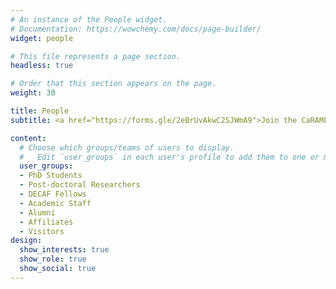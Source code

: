 ```yaml
---
# An instance of the People widget.
# Documentation: https://wowchemy.com/docs/page-builder/
widget: people

# This file represents a page section.
headless: true

# Order that this section appears on the page.
weight: 30

title: People
subtitle: <a href="https://forms.gle/2eBrUvAkwC2SJWmA9">Join the CaRAML Slack and community <i class="fas fa-angle-right"></i></a>

content:
  # Choose which groups/teams of users to display.
  #   Edit `user_groups` in each user's profile to add them to one or more of these groups.
  user_groups:
  - PhD Students
  - Post-doctoral Researchers
  - DECAF Fellows
  - Academic Staff
  - Alumni
  - Affiliates
  - Visitors
design:
  show_interests: true
  show_role: true
  show_social: true
---
```


<!-- <br>

{{< cta cta_text="Join the CaRAML network" cta_link="https://forms.gle/2eBrUvAkwC2SJWmA9" cta_new_tab="true" >}} -->
